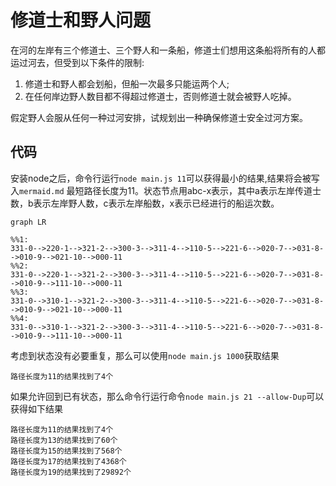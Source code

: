 <!-- 3.1.2修道士和野人问题的状态空间补充例2 -->
# 修道士和野人问题

在河的左岸有三个修道士、三个野人和一条船，修道士们想用这条船将所有的人都运过河去，但受到以下条件的限制:

1. 修道士和野人都会划船，但船一次最多只能运两个人;
2. 在任何岸边野人数目都不得超过修道士，否则修道士就会被野人吃掉。

假定野人会服从任何一种过河安排，试规划出一种确保修道士安全过河方案。

## 代码

安装node之后，命令行运行`node main.js 11`可以获得最小的结果,结果将会被写入`mermaid.md` 最短路径长度为11。状态节点用abc-x表示，其中a表示左岸传道士数，b表示左岸野人数，c表示左岸船数，x表示已经进行的船运次数。

```mermaid
graph LR

%%1:
331-0-->220-1-->321-2-->300-3-->311-4-->110-5-->221-6-->020-7-->031-8-->010-9-->021-10-->000-11
%%2:
331-0-->220-1-->321-2-->300-3-->311-4-->110-5-->221-6-->020-7-->031-8-->010-9-->111-10-->000-11
%%3:
331-0-->310-1-->321-2-->300-3-->311-4-->110-5-->221-6-->020-7-->031-8-->010-9-->021-10-->000-11
%%4:
331-0-->310-1-->321-2-->300-3-->311-4-->110-5-->221-6-->020-7-->031-8-->010-9-->111-10-->000-11
```

考虑到状态没有必要重复，那么可以使用`node main.js 1000`获取结果

```plainText
路径长度为11的结果找到了4个
```

如果允许回到已有状态，那么命令行运行命令`node main.js 21 --allow-Dup`可以获得如下结果

```plainText
路径长度为11的结果找到了4个
路径长度为13的结果找到了60个
路径长度为15的结果找到了568个
路径长度为17的结果找到了4368个
路径长度为19的结果找到了29892个
```
